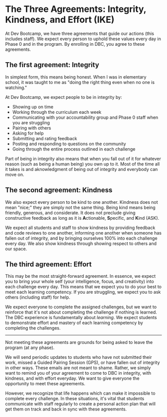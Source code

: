 # The Three Agreements: Integrity, Kindness, and Effort (IKE)

At Dev Bootcamp, we have three agreements that guide our actions (this includes staff). We expect every person to uphold these values every day in Phase 0 and in the program. By enrolling in DBC, you agree to these agreements. 


## The first agreement: Integrity
In simplest form, this means being honest. When I was in elementary school, it was taught to me as "doing the right thing even when no one is watching." 

At Dev Bootcamp, we expect people to be in integrity by:
- Showing up on time
- Working through the curriculum each week
- Communicating with your accountability group and Phase 0 staff when you are struggling
- Pairing with others
- Asking for help
- Submitting and rating feedback
- Posting and responding to questions on the community
- Going through the entire process outlined in each challenge

Part of being in integrity also means that when you fall out of it for whatever reason (such as being a human being) you own up to it.  Most of the time all it takes is and aknowledgment of being out of integrity and everybody can move on.

## The second agreement: Kindness
We also expect every person to be kind to one another. Kindness does not mean "nice;" they are simply not the same thing. Being kind means being friendly, generous, and considerate. It does not preclude giving constructive feedback as long as it is **A**ctionable, **S**pecific, and **K**ind (ASK). 

We expect all students and staff to show kindness by providing feedback and code reviews to one another, informing one another when someone has fallen out of integrity, and by bringing ourselves 100% into each challenge every day. We also show kindness through showing respect to others and our space. 


## The third agreement: Effort
This may be the most straight-forward agreement. In essence, we expect you to bring your whole self (your intelligence, focus, and creativity) into each challenge every day. This means that we expect you to do your best to meet each learning competency. If you are struggling, we expect you to ask others (including staff) for help.

We expect everyone to complete the assigned challenges, but we want to reinforce that it's not about completing the challenge if nothing is learned. The DBC experience is fundamentally about *learning*. We expect students to demonstrate effort and mastery of each learning competency by completing the challenges. 

***

Not meeting these agreements are grounds for being asked to leave the program (at any phase). 

We will send periodic updates to students who have not submitted their work, missed a Guided Pairing Session (GPS), or have fallen out of integrity in other ways. These emails are not meant to shame. Rather, we simply want to remind you of your agreement to come to DBC in integrity, with kindness, and with effort everyday. We want to give everyone the opportunity to meet these agreements. 

However, we recognize that life happens which can make it impossible to complete every challenge. In these situations, it's vital that students communicate with staff regularly to create a personal action plan that will get them on track and back in sync with these agreements. 

